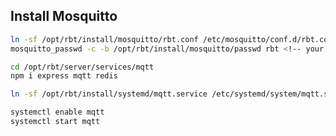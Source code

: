 ## Install Mosquitto

```bash
ln -sf /opt/rbt/install/mosquitto/rbt.conf /etc/mosquitto/conf.d/rbt.conf
mosquitto_passwd -c -b /opt/rbt/install/mosquitto/passwd rbt <!-- your mosquitto password here --!>
```

```bash
cd /opt/rbt/server/services/mqtt
npm i express mqtt redis
```

```bash
ln -sf /opt/rbt/install/systemd/mqtt.service /etc/systemd/system/mqtt.service
```

```bash
systemctl enable mqtt
systemctl start mqtt
```

